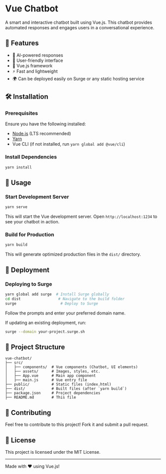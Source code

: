 # Vue Chatbot

A smart and interactive chatbot built using Vue.js. This chatbot provides automated responses and engages users in a conversational experience.

## 🚀 Features
- 🤖 AI-powered responses
- 🎨 User-friendly interface
- 📜 Vue.js framework
- ⚡ Fast and lightweight
- 🌍 Can be deployed easily on Surge or any static hosting service

## 🛠️ Installation

### Prerequisites
Ensure you have the following installed:
- [Node.js](https://nodejs.org/) (LTS recommended)
- [Yarn](https://yarnpkg.com/)
- Vue CLI (if not installed, run `yarn global add @vue/cli`)


### Install Dependencies
```sh
yarn install
```

## 🔧 Usage

### Start Development Server
```sh
yarn serve
```
This will start the Vue development server. Open `http://localhost:1234` to see your chatbot in action.

### Build for Production
```sh
yarn build
```
This will generate optimized production files in the `dist/` directory.

## 🚀 Deployment

### Deploying to Surge
```sh
yarn global add surge  # Install Surge globally
cd dist                 # Navigate to the build folder
surge                    # Deploy to Surge
```
Follow the prompts and enter your preferred domain name.

If updating an existing deployment, run:
```sh
surge --domain your-project.surge.sh
```

## 📂 Project Structure
```
vue-chatbot/
├── src/
│   ├── components/  # Vue components (Chatbot, UI elements)
│   ├── assets/      # Images, styles, etc.
│   ├── App.vue      # Main app component
│   ├── main.js      # Vue entry file
├── public/          # Static files (index.html)
├── dist/            # Built files (after `yarn build`)
├── package.json     # Project dependencies
├── README.md        # This file
```

## 🤝 Contributing
Feel free to contribute to this project! Fork it and submit a pull request.

## 📜 License
This project is licensed under the MIT License.

---
Made with ❤️ using Vue.js!


